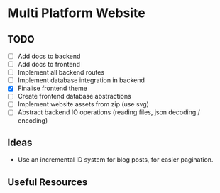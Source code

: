 # Multi Platform Website 

## TODO
- [ ] Add docs to backend
- [ ] Add docs to frontend
- [ ] Implement all backend routes 
- [ ] Implement database integration in backend
- [x] Finalise frontend theme
- [ ] Create frontend database abstractions
- [ ] Implement website assets from zip (use svg)
- [ ] Abstract backend IO operations (reading files, json decoding / encoding)

## Ideas
- Use an incremental ID system for blog posts, for easier pagination.


## Useful Resources
